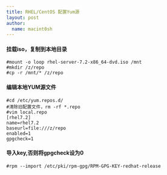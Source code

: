```yaml
---
title: RHEL/CentOS 配置Yum源
layout: post
author:
  name: macint0sh
---
```

#### 挂载iso，复制到本地目录

	#mount -o loop rhel-server-7.2-x86_64-dvd.iso /mnt
	#mkdir /z/repo
	#cp -r /mnt/* /z/repo

#### 编辑本地YUM源文件

	#cd /etc/yum.repos.d/
	#清除旧配置文件，rm -rf *.repo
	#vim local.repo
	[rhel7.2]
	name=rhel7.2
	baseurl=file:///z/repo
	enabled=1
	gpgcheck=1

#### 导入key,否则将gpgcheck设为0

	#rpm --import /etc/pki/rpm-gpg/RPM-GPG-KEY-redhat-release
